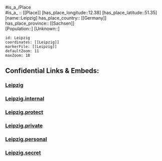 ﻿---
location: [51.35,12.38] 
mapzoom: [7,12] 
mapmarker: city 
type: City
tags:
- geo/City


SpocWebEntityId: 31925
isDeleted: false
confidential: public

---
#is_a_/Place  
#is_a_ :: [[Place]] 
[has_place_longitude::12.38] 
[has_place_latitude::51.35] 
[name::Leipzig] 
has_place_country:: [[Germany]]  
has_place_province:: [[Sachsen]]  
[Population::] 
[Unknown::] 


```leaflet
id: Leipzig
coordinates: [[Leipzig]] 
markerFile: [[Leipzig]] 
defaultZoom: 11 
maxZoom: 18
```


## Confidential Links & Embeds: 

### [Leipzig](/_public/Earth/Continent/Europe/Europe~Central/Germany/Germany~East/Sachsen/counties~Sachsen/Leipzig-City/City/Leipzig.md) 

### [Leipzig.internal](/_internal/Earth/Continent/Europe/Europe~Central/Germany/Germany~East/Sachsen/counties~Sachsen/Leipzig-City/City/Leipzig.internal.md) 

### [Leipzig.protect](/_protect/Earth/Continent/Europe/Europe~Central/Germany/Germany~East/Sachsen/counties~Sachsen/Leipzig-City/City/Leipzig.protect.md) 

### [Leipzig.private](/_private/Earth/Continent/Europe/Europe~Central/Germany/Germany~East/Sachsen/counties~Sachsen/Leipzig-City/City/Leipzig.private.md) 

### [Leipzig.personal](/_personal/Earth/Continent/Europe/Europe~Central/Germany/Germany~East/Sachsen/counties~Sachsen/Leipzig-City/City/Leipzig.personal.md) 

### [Leipzig.secret](/_secret/Earth/Continent/Europe/Europe~Central/Germany/Germany~East/Sachsen/counties~Sachsen/Leipzig-City/City/Leipzig.secret.md) 
